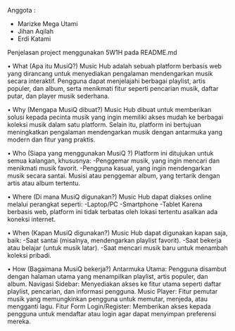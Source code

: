 Anggota :
- Marizke Mega Utami
- Jihan Aqilah
- Erdi Katami

Penjelasan project menggunakan 5W1H pada README.md

•	What (Apa itu MusiQ?) Music Hub adalah sebuah platform berbasis web yang dirancang untuk menyediakan pengalaman mendengarkan musik secara interaktif. Pengguna dapat menjelajahi berbagai playlist, artis populer, dan album, serta menikmati fitur seperti pencarian musik, daftar putar, dan player musik sederhana.

•	Why (Mengapa MusiQ dibuat?) Music Hub dibuat untuk memberikan solusi kepada pecinta musik yang ingin memiliki akses mudah ke berbagai koleksi musik dalam satu platform. Selain itu, platform ini bertujuan meningkatkan pengalaman mendengarkan musik dengan antarmuka yang modern dan fitur yang praktis.

•	Who (Siapa yang menggunakan MusiQ ?) Platform ini ditujukan untuk semua kalangan, khususnya: -Penggemar musik, yang ingin mencari dan menikmati musik favorit. -Pengguna kasual, yang ingin mendengarkan musik secara santai. Musisi atau penggemar album, yang tertarik dengan artis atau album tertentu.

•	Where (Di mana MusiQ digunakan?) Music Hub dapat diakses online melalui perangkat seperti: -Laptop/PC -Smartphone -Tablet Karena berbasis web, platform ini tidak terbatas oleh lokasi tertentu asalkan ada koneksi internet.

•	When (Kapan MusiQ digunakan?) Music Hub dapat digunakan kapan saja, baik: -Saat santai (misalnya, mendengarkan playlist favorit). -Saat bekerja atau belajar (untuk musik latar). -Saat mencari musik baru untuk menambah koleksi pribadi.

•	How (Bagaimana MusiQ bekerja?) Antarmuka Utama: Pengguna disambut dengan halaman utama yang menampilkan playlist, artis populer, dan album. Navigasi Sidebar: Menyediakan akses ke fitur utama seperti daftar playlist, pencarian, dan informasi pengguna. Music Player: Fitur pemutar musik yang memungkinkan pengguna untuk memutar, menjeda, atau mengganti lagu. Fitur Form Login/Register: Memberikan akses kepada pengguna untuk mendaftar atau login agar dapat menyimpan preferensi mereka.
